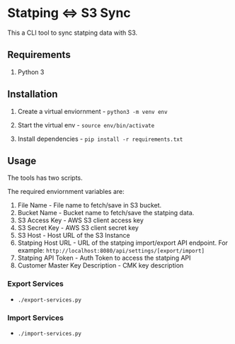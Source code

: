 # Statping <=> S3 Sync

This a CLI tool to sync statping data with S3.

## Requirements

1. Python 3

## Installation

1. Create a virtual enviornment - `python3 -m venv env`

2. Start the virtual env - `source env/bin/activate`

3. Install dependencies - `pip install -r requirements.txt`

## Usage

The tools has two scripts. 

The required enviornment variables are:

1. File Name - File name to fetch/save in S3 bucket.
2. Bucket Name - Bucket name to fetch/save the statping data.
3. S3 Access Key - AWS S3 client access key
4. S3 Secret Key - AWS S3 client secret key
5. S3 Host - Host URL of the S3 Instance
6. Statping Host URL - URL of the statping import/export API endpoint. For example: `http://localhost:8080/api/settings/[export/import]`
7. Statping API Token - Auth Token to access the statping API
8. Customer Master Key Description - CMK key description

### Export Services

- `./export-services.py`

### Import Services

- `./import-services.py`
